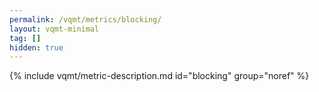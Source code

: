 ```yaml
---
permalink: /vqmt/metrics/blocking/
layout: vqmt-minimal
tag: []
hidden: true
---
```

{% include vqmt/metric-description.md id="blocking" group="noref" %}